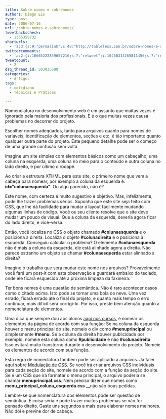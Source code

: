 ```yaml
---
title: Sobre nomes e sobrenomes
authors: Diego Eis
type: post
date: 2006-07-16
url: /sobre-nomes-e-sobrenomes/
tweetbackscheck:
  - 1355358732
shorturls:
  - 'a:3:{s:9:"permalink";s:48:"http://tableless.com.br/sobre-nomes-e-sobrenomes";s:7:"tinyurl";s:26:"http://tinyurl.com/42ndtcq";s:4:"isgd";s:19:"http://is.gd/JRc8k5";}'
twittercomments:
  - 'a:2:{i:10665222859657216;s:7:"retweet";i:10450313265811456;s:7:"retweet";}'
tweetcount:
  - 2
dsq_thread_id: 503035688
categories:
  - Artigos
tags:
  - cotidiano
  - Técnicas e Práticas

---
```

Nomenclatura no desenvolvimento web é um assunto que muitas vezes é ignorado pela maioria dos profissionais. E é o que muitas vezes causa problemas no decorrer do projeto.
  
Escolher nomes adeqüados, tanto para arquivos quanto para nomes de variáveis, identificação de elementos, seções e etc, é tão importante quanto qualquer outra parte do projeto. Este pequeno detalhe pode ser o começo de uma grande confusão sem volta.

Imagine um site simples com elementos básicos como um cabeçalho, uma coluna na esquerda, uma coluna no meio para o conteúdo e outra coluna no lado direito, e por último o rodapé.
  
Ao criar a estrutura XTHML para este site, o primeiro nome que vem a cabeça para nomear, por exemplo a coluna da esquerda é: **id=&#8221;colunaesquerda&#8221;**. Ou algo parecido, não é?
  
Este nome, com certeza é muito sugestivo e objetivo. Mas, infelizmente, pode lhe trazer problemas sérios. Suponha que este site seja feito com CSS, que lhe dá facilidade para mudar o layout facilmente mudando algumas linhas de código. Você ou seu cliente resolve que o site deve mudar um pouco de visual. Que a coluna da esquerda, deveria agora ficar do lado direito, e vice-versa.
  
Então, você localiza no CSS o objeto chamado **#colunaesquerda** e o posiciona à direita. Localiza o objeto **#colunadireita** e o posiciona à esquerda. Conseguiu calcular o problema? O elemento **#colunaesquerda** não é mais a coluna da esquerda, ele está alinhado agora a direita. Não parece estranho um objeto se chamar **#colunaesquerda** estar alinhado à direita?
  
Imagine o trabalho que será mudar este nome nos arquivos? Provavelmente você fará um post-it com esta observação e guardará embaixo do teclado, onde ele ficará esquecido até a próxima limpeza da faxineira.

Ter bons nomes é uma questão de semântica. Não é raro acontecer casos como o citado acima. Isto pode se tornar uma bola de neve. Uma vez errado, ficará errado até o final do projeto, e quanto mais tempo o erro continuar, mais dificil será corrigi-lo. Por isso, preste bem atenção quanto a nomenclatura de elementos.

Uma dica que sempre dou aos alunos [aqui nos cursos][1], é nomear os elementos da página de acordo com sua função: Se na coluna da esquerda houver o menu principal do site, nomeio o div como **#menuprincipal** ou simplesmente **#menu**. Se a coluna da direita houver publicidade por exemplo, nomeie esta coluna como **#publicidade** e não **#colunadireita**. Isso evitará muito transtorno durante o desenvolvimento do projeto. Nomeie os elementos de acordo com sua função.

Esta regra de nomeclatura também pode ser aplicado à arquivos. Já falei aqui sobre [Modulação de CSS][2]. Se você irá criar arquivos CSS individuais para cada seção do site, nomeie de acordo com a função da seção do site. Se é um CSS que irá formatar o menu principal, o arquivo poderia se chamar **menuprincipal.css**_._ Nem preciso dizer que nomes como **menu\_principal\_coluna_esquerda.css** __não são boas pedidas.

Lembre-se que nomenclatura dos elementos pode ser questão de semântica. É coisa séria e pode trazer muitos problemas se não for pensado direito. Gaste uns segundos a mais para elaborar nomes melhores. Não dói e previne dor de cabeça.

 [1]: http://visie.com.br/cursos/
 [2]: http://tableless.com.br/css-modular-breve-explicacao